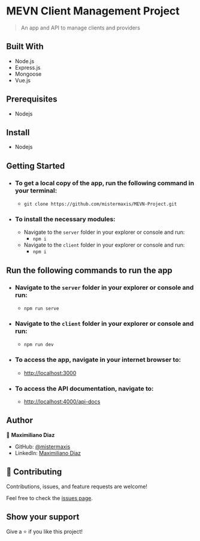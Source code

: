 # MEVN Client Management Project

> An app and API to manage clients and providers

## Built With

- Node.js
- Express.js
- Mongoose
- Vue.js

## Prerequisites

- Nodejs

## Install

- Nodejs

## Getting Started

- ### To get a local copy of the app, run the following command in your terminal:
    - `git clone https://github.com/mistermaxis/MEVN-Project.git`
- ### To install the necessary modules:
    - Navigate to the `server` folder in your explorer or console and run:
      - `npm i`
    - Navigate to the `client` folder in your explorer or console and run:
      - `npm i`

## Run the following commands to run the app

- ### Navigate to the `server` folder in your explorer or console and run:
  - `npm run serve`
- ### Navigate to the `client` folder in your explorer or console and run:
  - `npm run dev`
- ### To access the app, navigate in your internet browser to:

  - [http://localhost:3000](http://localhost:3000)

- ### To access the API documentation, navigate to:

  - [http://localhost:4000/api-docs](http://localhost:4000/api-docs)


## Author

👤 **Maximiliano Diaz**

- GitHub: [@mistermaxis](https://github.com/mistermaxis)
- LinkedIn: [Maximiliano Diaz](https://www.linkedin.com/in/mistermaxis/)

## 🤝 Contributing

Contributions, issues, and feature requests are welcome!

Feel free to check the [issues page](../../issues/).

## Show your support

Give a ⭐️ if you like this project!